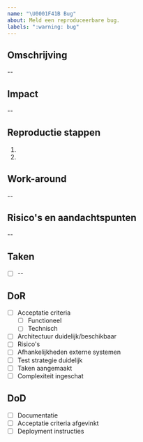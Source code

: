 ```yaml
---
name: "\U0001F41B Bug"
about: Meld een reproduceerbare bug.
labels: ":warning: bug"
---
```


## Omschrijving

--

## Impact

--

## Reproductie stappen

1.
2.

## Work-around

--

## Risico's en aandachtspunten

--

## Taken

- [ ] --

## DoR
- [ ] Acceptatie criteria
  - [ ] Functioneel
  - [ ] Technisch
- [ ] Architectuur duidelijk/beschikbaar
- [ ] Risico's
- [ ] Afhankelijkheden externe systemen
- [ ] Test strategie duidelijk
- [ ] Taken aangemaakt
- [ ] Complexiteit ingeschat

## DoD
- [ ] Documentatie
- [ ] Acceptatie criteria afgevinkt
- [ ] Deployment instructies
